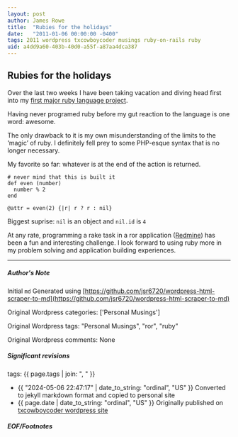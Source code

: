 ```yaml
---
layout: post
author: James Rowe
title:  "Rubies for the holidays"
date:   "2011-01-06 00:00:00 -0400"
tags: 2011 wordpress txcowboycoder musings ruby-on-rails ruby
uid: a4dd9a60-403b-40d0-a55f-a87aa4dca387
---
```



## Rubies for the holidays


Over the last two weeks I have been taking vacation and diving head first into my [first major ruby language project](http://txcowboycoder.wordpress.com/2011/01/07/request-tracker-to-redmine-migration/).


Having never programed ruby before my gut reaction to the language is one word: awesome.


The only drawback to it is my own misunderstanding of the limits to the ‘magic’ of ruby. I definitely fell prey to some PHP-esque syntax that is no longer necessary.


My favorite so far: whatever is at the end of the action is returned.



```
# never mind that this is built it
def even (number)
  number % 2
end

@attr = even(2) {|r| r ? r : nil}

```

Biggest suprise: `nil` is an object and `nil.id` is `4`


At any rate, programming a rake task in a ror application ([Redmine](http://www.redmine.org)) has been a fun and interesting challenge. I look forward to using ruby more in my problem solving and application building experiences.




---

##### Author's Note

Initial `md` Generated using [https://github.com/jsr6720/wordpress-html-scraper-to-md](https://github.com/jsr6720/wordpress-html-scraper-to-md)

Original Wordpress categories: ['Personal Musings']

Original Wordpress tags: "Personal Musings", "ror", "ruby"

Original Wordpress comments: None

##### Significant revisions

tags: {{ page.tags | join: ", " }} <!-- todo move this somewhere -->

- {{ "2024-05-06 22:47:17" | date_to_string: "ordinal", "US" }} Converted to jekyll markdown format and copied to personal site
- {{ page.date | date_to_string: "ordinal", "US" }} Originally published on [txcowboycoder wordpress site](https://txcowboycoder.wordpress.com/2011/01/06/rubies-for-the-holidays/)

##### EOF/Footnotes

